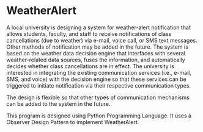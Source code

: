 # WeatherAlert

A local university is designing a system for weather-alert notification that allows students, faculty, and staff to receive notifications of class cancellations (due to weather) via e-mail, voice call, or SMS text messages. Other methods of notification may be added in the future. The system is based on the weather data decision engine that interfaces with several weather-related data sources, fuses the information, and automatically decides whether class cancellations are in effect. The university is interested in integrating the existing communication services (i.e., e-mail, SMS, and voice) with the decision engine so that these services can be triggered to initiate notification via their respective communication types. 

The design is flexible so that other types of communication mechanisms can be added to the system in the future.

This program is designed using Python Programming Language. It uses a Observer Design Pattern to implement WeatherAlert.
